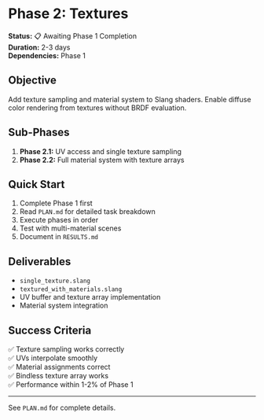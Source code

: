# Phase 2: Textures

**Status:** 📋 Awaiting Phase 1 Completion  
**Duration:** 2-3 days  
**Dependencies:** Phase 1

## Objective

Add texture sampling and material system to Slang shaders. Enable diffuse color rendering from textures without BRDF evaluation.

## Sub-Phases

1. **Phase 2.1:** UV access and single texture sampling
2. **Phase 2.2:** Full material system with texture arrays

## Quick Start

1. Complete Phase 1 first
2. Read `PLAN.md` for detailed task breakdown
3. Execute phases in order
4. Test with multi-material scenes
5. Document in `RESULTS.md`

## Deliverables

- `single_texture.slang`
- `textured_with_materials.slang`
- UV buffer and texture array implementation
- Material system integration

## Success Criteria

✅ Texture sampling works correctly  
✅ UVs interpolate smoothly  
✅ Material assignments correct  
✅ Bindless texture array works  
✅ Performance within 1-2% of Phase 1

---

See `PLAN.md` for complete details.
